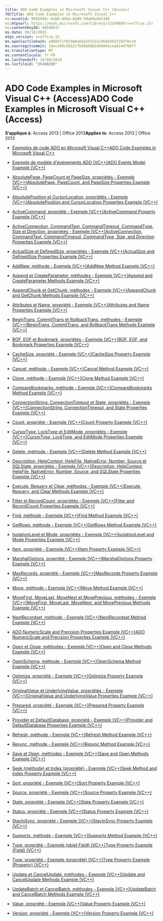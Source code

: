 ```yaml
---
title: ADO Code Examples in Microsoft Visual C++ (Access)
TOCTitle: ADO Code Examples in Microsoft Visual C++
ms:assetid: 99929dbc-6ab0-4d9a-8a00-59a69a9d1340
ms:mtpsurl: https://msdn.microsoft.com/library/JJ249688(v=office.15)
ms:contentKeyID: 48546517
ms.date: 09/18/2015
mtps_version: v=office.15
ms.openlocfilehash: a9b6b71f0cb60a6eb241531c9bdb55d7292f0cc0
ms.sourcegitcommit: 19aca09c5812cfb98b68b5d4604dcaa814479df7
ms.translationtype: MT
ms.contentlocale: fr-FR
ms.lasthandoff: 10/09/2018
ms.locfileid: "25469260"
---
```

# <a name="ado-code-examples-in-microsoft-visual-c-access"></a><span data-ttu-id="596d9-102">ADO Code Examples in Microsoft Visual C++ (Access)</span><span class="sxs-lookup"><span data-stu-id="596d9-102">ADO Code Examples in Microsoft Visual C++ (Access)</span></span>


<span data-ttu-id="596d9-103">**S’applique à**: Access 2013 | Office 2013</span><span class="sxs-lookup"><span data-stu-id="596d9-103">**Applies to**: Access 2013 | Office 2013</span></span>

  - [<span data-ttu-id="596d9-104">Exemples de code ADO en Microsoft Visual C++</span><span class="sxs-lookup"><span data-stu-id="596d9-104">ADO Code Examples in Microsoft Visual C++</span></span>](ado-code-examples-in-microsoft-visual-c.md)

  - [<span data-ttu-id="596d9-105">Exemple de modèle d'événements ADO (VC++)</span><span class="sxs-lookup"><span data-stu-id="596d9-105">ADO Events Model Example (VC++)</span></span>](ado-events-model-example-vc.md)

  - [<span data-ttu-id="596d9-106">AbsolutePage, PageCount et PageSize, propriétés - Exemple (VC++)</span><span class="sxs-lookup"><span data-stu-id="596d9-106">AbsolutePage, PageCount, and PageSize Properties Example (VC++)</span></span>](absolutepage-pagecount-and-pagesize-properties-example-vc.md)

  - [<span data-ttu-id="596d9-107">AbsolutePosition et CursorLocation, propriétés - Exemple (VC++)</span><span class="sxs-lookup"><span data-stu-id="596d9-107">AbsolutePosition and CursorLocation Properties Example (VC++)</span></span>](absoluteposition-and-cursorlocation-properties-example-vc.md)

  - [<span data-ttu-id="596d9-108">ActiveCommand, propriété - Exemple (VC++)</span><span class="sxs-lookup"><span data-stu-id="596d9-108">ActiveCommand Property Example (VC++)</span></span>](activecommand-property-example-vc.md)

  - [<span data-ttu-id="596d9-109">ActiveConnection, CommandText, CommandTimeout, CommandType, Size et Direction, propriétés - Exemple (VC++)</span><span class="sxs-lookup"><span data-stu-id="596d9-109">ActiveConnection, CommandText, CommandTimeout, CommandType, Size, and Direction Properties Example (VC++)</span></span>](activeconnection-commandtext-commandtimeout-commandtype-size-and-direction-properties-example-vc.md)

  - [<span data-ttu-id="596d9-110">ActualSize et DefinedSize, propriétés - Exemple (VC++)</span><span class="sxs-lookup"><span data-stu-id="596d9-110">ActualSize and DefinedSize Properties Example (VC++)</span></span>](actualsize-and-definedsize-properties-example-vc.md)

  - [<span data-ttu-id="596d9-111">AddNew, méthode - Exemple (VC++)</span><span class="sxs-lookup"><span data-stu-id="596d9-111">AddNew Method Example (VC++)</span></span>](addnew-method-example-vc.md)

  - [<span data-ttu-id="596d9-112">Append et CreateParameter, méthodes - Exemple (VC++)</span><span class="sxs-lookup"><span data-stu-id="596d9-112">Append and CreateParameter Methods Example (VC++)</span></span>](append-and-createparameter-methods-example-vc.md)

  - [<span data-ttu-id="596d9-113">AppendChunk et GetChunk, méthodes - Exemple (VC++)</span><span class="sxs-lookup"><span data-stu-id="596d9-113">AppendChunk and GetChunk Methods Example (VC++)</span></span>](appendchunk-and-getchunk-methods-example-vc.md)

  - [<span data-ttu-id="596d9-114">Attributes et Name, propriété - Exemple (VC++)</span><span class="sxs-lookup"><span data-stu-id="596d9-114">Attributes and Name Properties Example (VC++)</span></span>](attributes-and-name-properties-example-vc.md)

  - [<span data-ttu-id="596d9-115">BeginTrans, CommitTrans et RollbackTrans, méthodes - Exemple (VC++)</span><span class="sxs-lookup"><span data-stu-id="596d9-115">BeginTrans, CommitTrans, and RollbackTrans Methods Example (VC++)</span></span>](begintrans-committrans-and-rollbacktrans-methods-example-vc.md)

  - [<span data-ttu-id="596d9-116">BOF, EOF et Bookmark, propriétés - Exemple (VC++)</span><span class="sxs-lookup"><span data-stu-id="596d9-116">BOF, EOF, and Bookmark Properties Example (VC++)</span></span>](bof-eof-and-bookmark-properties-example-vc.md)

  - [<span data-ttu-id="596d9-117">CacheSize, propriété - Exemple (VC++)</span><span class="sxs-lookup"><span data-stu-id="596d9-117">CacheSize Property Example (VC++)</span></span>](cachesize-property-example-vc.md)

  - [<span data-ttu-id="596d9-118">Cancel, méthode - Exemple (VC++)</span><span class="sxs-lookup"><span data-stu-id="596d9-118">Cancel Method Example (VC++)</span></span>](cancel-method-example-vc.md)

  - [<span data-ttu-id="596d9-119">Clone, méthode - Exemple (VC++)</span><span class="sxs-lookup"><span data-stu-id="596d9-119">Clone Method Example (VC++)</span></span>](clone-method-example-vc.md)

  - [<span data-ttu-id="596d9-120">CompareBookmarks, méthode - Exemple (VC++)</span><span class="sxs-lookup"><span data-stu-id="596d9-120">CompareBookmarks Method Example (VC++)</span></span>](comparebookmarks-method-example-vc.md)

  - [<span data-ttu-id="596d9-121">ConnectionString, ConnectionTimeout et State, propriétés - Exemple (VC++)</span><span class="sxs-lookup"><span data-stu-id="596d9-121">ConnectionString, ConnectionTimeout, and State Properties Example (VC++)</span></span>](connectionstring-connectiontimeout-and-state-properties-example-vc.md)

  - [<span data-ttu-id="596d9-122">Count, propriété - Exemple (VC++)</span><span class="sxs-lookup"><span data-stu-id="596d9-122">Count Property Example (VC++)</span></span>](count-property-example-vc.md)

  - [<span data-ttu-id="596d9-123">CursorType, LockType et EditMode, propriétés - Exemple (VC++)</span><span class="sxs-lookup"><span data-stu-id="596d9-123">CursorType, LockType, and EditMode Properties Example (VC++)</span></span>](cursortype-locktype-and-editmode-properties-example-vc.md)

  - [<span data-ttu-id="596d9-124">Delete, méthode - Exemple (VC++)</span><span class="sxs-lookup"><span data-stu-id="596d9-124">Delete Method Example (VC++)</span></span>](delete-method-example-vc.md)

  - [<span data-ttu-id="596d9-125">Description, HelpContext, HelpFile, NativeError, Number, Source et SQLState, propriétés - Exemple (VC++)</span><span class="sxs-lookup"><span data-stu-id="596d9-125">Description, HelpContext, HelpFile, NativeError, Number, Source, and SQLState Properties Example (VC++)</span></span>](description-helpcontext-helpfile-nativeerror-number-source-and-sqlstate-properties-example-vc.md)

  - [<span data-ttu-id="596d9-126">Execute, Requery et Clear, méthodes - Exemple (VC++)</span><span class="sxs-lookup"><span data-stu-id="596d9-126">Execute, Requery, and Clear Methods Example (VC++)</span></span>](execute-requery-and-clear-methods-example-vc.md)

  - [<span data-ttu-id="596d9-127">Filter et RecordCount, propriétés - Exemple (VC++)</span><span class="sxs-lookup"><span data-stu-id="596d9-127">Filter and RecordCount Properties Example (VC++)</span></span>](filter-and-recordcount-properties-example-vc.md)

  - [<span data-ttu-id="596d9-128">Find, méthode - Exemple (VC++)</span><span class="sxs-lookup"><span data-stu-id="596d9-128">Find Method Example (VC++)</span></span>](find-method-example-vc.md)

  - [<span data-ttu-id="596d9-129">GetRows, méthode - Exemple (VC++)</span><span class="sxs-lookup"><span data-stu-id="596d9-129">GetRows Method Example (VC++)</span></span>](getrows-method-example-vc.md)

  - [<span data-ttu-id="596d9-130">IsolationLevel et Mode, propriétés - Exemple (VC++)</span><span class="sxs-lookup"><span data-stu-id="596d9-130">IsolationLevel and Mode Properties Example (VC++)</span></span>](isolationlevel-and-mode-properties-example-vc.md)

  - [<span data-ttu-id="596d9-131">Item, propriété - Exemple (VC++)</span><span class="sxs-lookup"><span data-stu-id="596d9-131">Item Property Example (VC++)</span></span>](item-property-example-vc.md)

  - [<span data-ttu-id="596d9-132">MarshalOptions, propriété - Exemple (VC++)</span><span class="sxs-lookup"><span data-stu-id="596d9-132">MarshalOptions Property Example (VC++)</span></span>](marshaloptions-property-example-vc.md)

  - [<span data-ttu-id="596d9-133">MaxRecords, propriété - Exemple (VC++)</span><span class="sxs-lookup"><span data-stu-id="596d9-133">MaxRecords Property Example (VC++)</span></span>](maxrecords-property-example-vc.md)

  - [<span data-ttu-id="596d9-134">Move, méthode - Exemple (VC++)</span><span class="sxs-lookup"><span data-stu-id="596d9-134">Move Method Example (VC++)</span></span>](move-method-example-vc.md)

  - [<span data-ttu-id="596d9-135">MoveFirst, MoveLast, MoveNext et MovePrevious, méthodes - Exemple (VC++)</span><span class="sxs-lookup"><span data-stu-id="596d9-135">MoveFirst, MoveLast, MoveNext, and MovePrevious Methods Example (VC++)</span></span>](movefirst-movelast-movenext-and-moveprevious-methods-example-vc.md)

  - [<span data-ttu-id="596d9-136">NextRecordset, méthode - Exemple (VC++)</span><span class="sxs-lookup"><span data-stu-id="596d9-136">NextRecordset Method Example (VC++)</span></span>](nextrecordset-method-example-vc.md)

  - [<span data-ttu-id="596d9-137">ADO NumericScale and Precision Properties Example (VC++)</span><span class="sxs-lookup"><span data-stu-id="596d9-137">ADO NumericScale and Precision Properties Example (VC++)</span></span>](ado-numericscale-and-precision-properties-example-vc.md)

  - [<span data-ttu-id="596d9-138">Open et Close, méthodes - Exemple (VC++)</span><span class="sxs-lookup"><span data-stu-id="596d9-138">Open and Close Methods Example (VC++)</span></span>](open-and-close-methods-example-vc.md)

  - [<span data-ttu-id="596d9-139">OpenSchema, méthode - Exemple (VC++)</span><span class="sxs-lookup"><span data-stu-id="596d9-139">OpenSchema Method Example (VC++)</span></span>](openschema-method-example-vc.md)

  - [<span data-ttu-id="596d9-140">Optimize, propriété - Exemple (VC++)</span><span class="sxs-lookup"><span data-stu-id="596d9-140">Optimize Property Example (VC++)</span></span>](optimize-property-example-vc.md)

  - [<span data-ttu-id="596d9-141">OriginalValue et UnderlyingValue, propriétés - Exemple (VC++)</span><span class="sxs-lookup"><span data-stu-id="596d9-141">OriginalValue and UnderlyingValue Properties Example (VC++)</span></span>](originalvalue-and-underlyingvalue-properties-example-vc.md)

  - [<span data-ttu-id="596d9-142">Prepared, propriété - Exemple (VC++)</span><span class="sxs-lookup"><span data-stu-id="596d9-142">Prepared Property Example (VC++)</span></span>](prepared-property-example-vc.md)

  - [<span data-ttu-id="596d9-143">Provider et DefaultDatabase, propriété - Exemple (VC++)</span><span class="sxs-lookup"><span data-stu-id="596d9-143">Provider and DefaultDatabase Properties Example (VC++)</span></span>](provider-and-defaultdatabase-properties-example-vc.md)

  - [<span data-ttu-id="596d9-144">Refresh, méthode - Exemple (VC++)</span><span class="sxs-lookup"><span data-stu-id="596d9-144">Refresh Method Example (VC++)</span></span>](refresh-method-example-vc.md)

  - [<span data-ttu-id="596d9-145">Resync, méthode - Exemple (VC++)</span><span class="sxs-lookup"><span data-stu-id="596d9-145">Resync Method Example (VC++)</span></span>](resync-method-example-vc.md)

  - [<span data-ttu-id="596d9-146">Save et Open, méthodes - Exemple (VC++)</span><span class="sxs-lookup"><span data-stu-id="596d9-146">Save and Open Methods Example (VC++)</span></span>](save-and-open-methods-example-vc.md)

  - [<span data-ttu-id="596d9-147">Seek (méthode) et Index (propriété) - Exemple (VC++)</span><span class="sxs-lookup"><span data-stu-id="596d9-147">Seek Method and Index Property Example (VC++)</span></span>](seek-method-and-index-property-example-vc.md)

  - [<span data-ttu-id="596d9-148">Sort, propriété - Exemple (VC++)</span><span class="sxs-lookup"><span data-stu-id="596d9-148">Sort Property Example (VC++)</span></span>](sort-property-example-vc.md)

  - [<span data-ttu-id="596d9-149">Source, propriété - Exemple (VC++)</span><span class="sxs-lookup"><span data-stu-id="596d9-149">Source Property Example (VC++)</span></span>](source-property-example-vc.md)

  - [<span data-ttu-id="596d9-150">State, propriété - Exemple (VC++)</span><span class="sxs-lookup"><span data-stu-id="596d9-150">State Property Example (VC++)</span></span>](state-property-example-vc.md)

  - [<span data-ttu-id="596d9-151">Status, propriété - Exemple (VC++)</span><span class="sxs-lookup"><span data-stu-id="596d9-151">Status Property Example (VC++)</span></span>](status-property-example-vc.md)

  - [<span data-ttu-id="596d9-152">StayInSync, propriété - Exemple (VC++)</span><span class="sxs-lookup"><span data-stu-id="596d9-152">StayInSync Property Example (VC++)</span></span>](stayinsync-property-example-vc.md)

  - [<span data-ttu-id="596d9-153">Supports, méthode - Exemple (VC++)</span><span class="sxs-lookup"><span data-stu-id="596d9-153">Supports Method Example (VC++)</span></span>](supports-method-example-vc.md)

  - [<span data-ttu-id="596d9-154">Type, propriété - Exemple (objet Field) (VC++)</span><span class="sxs-lookup"><span data-stu-id="596d9-154">Type Property Example (Field) (VC++)</span></span>](type-property-example-field-vc.md)

  - [<span data-ttu-id="596d9-155">Type, propriété - Exemple (propriété) (VC++)</span><span class="sxs-lookup"><span data-stu-id="596d9-155">Type Property Example (Property) (VC++)</span></span>](type-property-example-property-vc.md)

  - [<span data-ttu-id="596d9-156">Update et CancelUpdate, méthodes - Exemple (VC++)</span><span class="sxs-lookup"><span data-stu-id="596d9-156">Update and CancelUpdate Methods Example (VC++)</span></span>](update-and-cancelupdate-methods-example-vc.md)

  - [<span data-ttu-id="596d9-157">UpdateBatch et CancelBatch, méthodes - Exemple (VC++)</span><span class="sxs-lookup"><span data-stu-id="596d9-157">UpdateBatch and CancelBatch Methods Example (VC++)</span></span>](updatebatch-and-cancelbatch-methods-example-vc.md)

  - [<span data-ttu-id="596d9-158">Value, propriété - Exemple (VC++)</span><span class="sxs-lookup"><span data-stu-id="596d9-158">Value Property Example (VC++)</span></span>](value-property-example-vc.md)

  - [<span data-ttu-id="596d9-159">Version, propriété - Exemple (VC++)</span><span class="sxs-lookup"><span data-stu-id="596d9-159">Version Property Example (VC++)</span></span>](version-property-example-vc.md)

